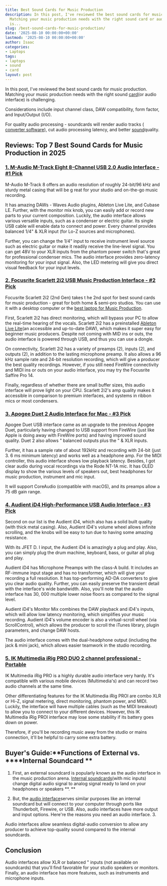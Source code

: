 ```yaml
---
title: Best Sound Cards for Music Production
description: In this post, I've reviewed the best sound cards for music production.
  Matching your music production needs with the right sound card or audio interface
  is...
slug: /best-sound-cards-for-music-production/
date: '2025-08-10 00:00:00+00:00'
lastmod: '2025-08-10 00:00:00+00:00'
author: Isaac
categories:
- Laptops
tags:
- laptops
- sound
- card
layout: post
---
```

In this post, I've reviewed the best sound cards for music production. Matching your music production needs with the right sound [card](https://pestpolicy.com/best-graphics-card-for-music-production/)(or audio interface) is challenging.

Considerations include input channel class, DAW compatibility, form factor, and Input/Output (I/O).

For quality audio processing - soundcards will render audio tracks ( [converter software](https://en.wikipedia.org/wiki/Analog-to-digital_converter)), cut audio processing latency, and better [sound](https://pestpolicy.com/what-sound-does-a-raccoon-make/)quality.

##  Reviews: Top 7 Best Sound Cards for Music Production in 2025

###  [1. M-Audio M-Track Eight  8-Channel USB 2.0 Audio Interface - #1 Pick](https://www.amazon.com/dp/B0010SZIQM/?tag=p-policy-20)

M-Audio M-Track 8 offers an audio resolution of roughly 24-bit/96 kHz and sturdy metal casing that will be g reat for your studio and on-the-go music recording.

It has amazing DAWs - Waves Audio plugins, Ableton Live Lite, and Cubase LE. Further, with the monitor mix knob, you can easily add or record new parts to your current composition. Luckily, the audio interface allows various versatile inputs, such as a condenser or electric guitar. Its single USB cable will enable data to connect and power. Every channel provides balanced 1/4" & XLR input (for Lo-Z sources and microphones).

Further, you can change the 1/4" input to receive instrument level source such as electric guitar or make it readily receive the line-level signal. You can get 48V to your XLR inputs from the phantom power switch that's great for professional condenser mics. The audio interface provides zero-latency monitoring for your input signal. Also, the LED metering will give you direct visual feedback for your input levels.

###  [2. Focusrite Scarlett 2i2 USB Music Production Interface - #2 Pick](https://www.amazon.com/dp/B01E6T56EA/?tag=p-policy-20)

Focusrite Scarlett 2i2 (2nd Gen) takes t he 2nd spot for best sound cards for music production - great for both home & semi-pro studios. You can use it with a desktop computer or the [best laptop for Music Production](https://pestpolicy.com/best-laptop-for-music-production/).

First, Scarlett 2i2 has direct monitoring, which will bypass your PC to allow the real-time hearing of the vocals. Scarlett 2i2 has a preinstalled [Ableton Live Lite](https://www.ableton.com/en/products/live-lite/)(an accessible and up-to-date DAW), which makes it super easy for beginner music producers. Despite not coming with MID ins or outs, the audio interface is powered through USB, and thus you can use a dongle.

On connectivity, Scarlett 2i2 has a variety of preamps (2), inputs (2), and outputs (2), in addition to the lasting microphone preamp. It also allows a 96 kHz sample rate and 24-bit resolution recording, which will give a producer the best quality recordings. However, if you still need FireWire connectivity and MIDI ins or outs on your audio interface, you may try the Focusrite Saffire Pro 14.

Finally, regardless of whether there are small buffer sizes, this audio interface will prove light on your CPU. Scarlett 2i2's amp quality makes it accessible in comparison to premium interfaces, and systems in ribbon mics or most condensers.

###  [3. Apogee Duet 2 Audio Interface for Mac - #3 Pick](https://www.amazon.com/dp/B00BB2QBLI/?tag=p-policy-20)

Apogee Duet USB interface came as an upgrade to the previous Apogee Duet, particularly having changed to USB support from FireWire (just like Apple is doing away with FireWire ports) and having improved sound quality. Duet 2 also allows " balanced outputs plus the " & XLR inputs.

Further, it has a sample rate of about 192kHz and recording with 24-bit (just 3. 6 ms minimum latency) and works well as a headphone amp. For the MIDI controller, this audio interface shows low playback latency. Besides, I got clear audio during vocal recordings via the Rode NT-1A mic. It has OLED display to show the various levels of speakers out, best headphones for music production, instrument and mic input.

It will support CoreAudio (compatible with macOS), and its preamps allow a 75 dB gain range.

###  [4. Audient iD4 High-Performance USB Audio Interface - #3 Pick](https://www.amazon.com/dp/B079QFM7BT/?tag=p-policy-20)

Second on our list is the Audient iD4, which also has a solid built quality (with thick metal casing). Also, Audient iD4's volume wheel allows infinite scrolling, and the knobs will be easy to tun due to having some amazing resistance.

With its JFET D. I input, the Audient iD4 is amazingly a plug and play. Also, you can simply plug the drum machine, keyboard, bass, or guitar all plug and play.

Audient iD4 has Microphone Preamps with the class-A build. It includes an RF-immune input stage and has no transformer, which will give your recording a full resolution. It has top-performing AD-DA converters to give you clear audio quality. Further, you can easily preserve the transient detail with the interface's wide bandwidth. Also, you'll note that the audio interface has 30, 000 multiple lower noise floors as compared to the signal level.

Audient iD4's Monitor Mix combines the DAW playback and iD4's inputs, which will allow low latency monitoring, which simplifies your music recording. Audient iD4's volume encoder is also a virtual-scroll wheel (via ScrollControl), which allows the producer to scroll the iTunes library, plugin parameters, and change DAW hosts.

The audio interface comes with the dual-headphone output (including the jack & mini jack), which allows easier teamwork in the studio recording.

###  [5. IK Multimedia iRig PRO DUO 2 channel professional - Portable](https://www.amazon.com/dp/B0148JMEEI/?tag=p-policy-20)

IK Multimedia iRig PRO is a highly durable audio interface very hardy. It's compatible with various mobile devices (Multimedia's) and can record two audio channels at the same time.

Other differentiating features for the IK Multimedia iRig PROl are combo XLR or Hi-Z, signal metering, direct monitoring, phantom power, and MIDI. Luckily, the interface will have multiple cables (such as the MIDI breakout) to allow you to connect to your different devices. However, this IK Multimedia iRig PROl interface may lose some stability if its battery goes down on power.

Therefore, if you'll be recording music away from the studio or mains connection, it'll be helpful to carry some extra battery.

##  Buyer's Guide:**Functions of External vs. ****Internal Soundcard **

1. First, an external soundcard is popularly known as the audio interface in the music production arena. [Internal soundcards](https://en.wikipedia.org/wiki/Sound_card)(with mic inputs) change digital audio signal to analog signal ready to land on your headphones or speakers **. **

2. But, the [audio interface](https://en.wikipedia.org/wiki/Sound_card#Professional_sound_cards_(audio_interfaces))serves similar purposes like an internal soundcard but will connect to your computer through ports like Thunderbolt, Firewire, or USB. Also, audio interfaces have more output and input options. Here're the reasons you need an audio interface. 3.

Audio interfaces allow seamless digital-audio conversion to allow any producer to achieve top-quality sound compared to the internal soundcards.

##  Conclusion

Audio interfaces allow XLR or balanced " inputs (not available on soundcards) that you'll find favorable for your studio speakers or monitors. Finally, an audio interface has more features, such as instruments and microphone inputs.